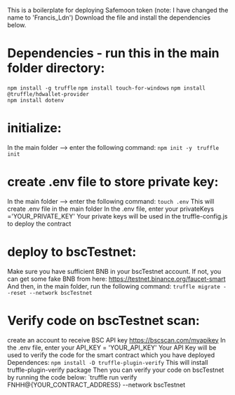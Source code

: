 This is a boilerplate for deploying Safemoon token (note: I have changed the name to 'Francis_Ldn')
Download the file and install the dependencies below.
# Dependencies - run this in the main folder directory:
`npm install -g truffle`
`npm install touch-for-windows`
`npm install @truffle/hdwallet-provider`  
`npm install dotenv`

# initialize:
In the main folder --> enter the following command:
`npm init -y `
`truffle init`

# create .env file to store private key:
In the main folder --> enter the following command:
`touch .env`
This will create .env file in the main folder
In the .env file, enter your privateKeys ='YOUR_PRIVATE_KEY'
Your private keys will be used in the truffle-config.js to deploy the contract

# deploy to bscTestnet:
Make sure you have sufficient BNB in your bscTestnet account. If not, you can get some fake BNB from here:
https://testnet.binance.org/faucet-smart
And then, in the main folder, run the following command:
`truffle migrate --reset --network bscTestnet`

# Verify code on bscTestnet scan:
create an account to receive BSC API key
https://bscscan.com/myapikey
In the .env file, enter your API_KEY = 'YOUR_API_KEY'
Your API Key will be used to verify the code for the smart contract which you have deployed
Dependences:
`npm install -D truffle-plugin-verify`
This will install truffle-plugin-verify package
Then you can verify your code on bscTestnet by running the code below:
`truffle run verify FNHH@{YOUR_CONTRACT_ADDRESS} --network bscTestnet



